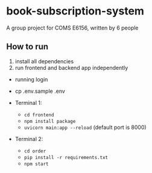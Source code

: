 # book-subscription-system
A group project for COMS E6156, written by 6 people

## How to run

1. install all dependencies
2. run frontend and backend app independently
- running login
- cp .env.sample .env

- Terminal 1: 
  - `cd frontend`
  - `npm install package`
  - `uvicorn main:app --reload` (default port is 8000)
- Terminal 2: 
  - `cd order`
  - `pip install -r requirements.txt`
  - `npm start`

